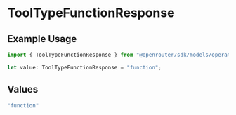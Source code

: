 # ToolTypeFunctionResponse

## Example Usage

```typescript
import { ToolTypeFunctionResponse } from "@openrouter/sdk/models/operations";

let value: ToolTypeFunctionResponse = "function";
```

## Values

```typescript
"function"
```